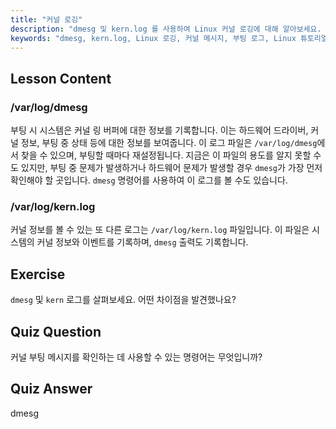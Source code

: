 ```yaml
---
title: "커널 로깅"
description: "dmesg 및 kern.log 를 사용하여 Linux 커널 로깅에 대해 알아보세요. 부팅 메시지 및 하드웨어 문제를 이해합니다. 시스템 통찰력을 위해 커널 로그를 탐색합니다."
keywords: "dmesg, kern.log, Linux 로깅, 커널 메시지, 부팅 로그, Linux 튜토리얼, 초보자 가이드"
---
```


## Lesson Content

### /var/log/dmesg

부팅 시 시스템은 커널 링 버퍼에 대한 정보를 기록합니다. 이는 하드웨어 드라이버, 커널 정보, 부팅 중 상태 등에 대한 정보를 보여줍니다. 이 로그 파일은 `/var/log/dmesg`에서 찾을 수 있으며, 부팅할 때마다 재설정됩니다. 지금은 이 파일의 용도를 알지 못할 수도 있지만, 부팅 중 문제가 발생하거나 하드웨어 문제가 발생할 경우 `dmesg`가 가장 먼저 확인해야 할 곳입니다. `dmesg` 명령어를 사용하여 이 로그를 볼 수도 있습니다.

### /var/log/kern.log

커널 정보를 볼 수 있는 또 다른 로그는 `/var/log/kern.log` 파일입니다. 이 파일은 시스템의 커널 정보와 이벤트를 기록하며, `dmesg` 출력도 기록합니다.

## Exercise

`dmesg` 및 `kern` 로그를 살펴보세요. 어떤 차이점을 발견했나요?

## Quiz Question

커널 부팅 메시지를 확인하는 데 사용할 수 있는 명령어는 무엇입니까?

## Quiz Answer

dmesg
